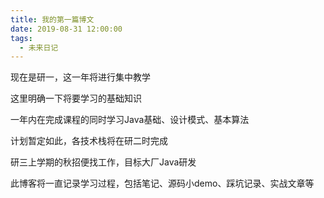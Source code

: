 ```yaml
---
title: 我的第一篇博文
date: 2019-08-31 12:00:00
tags:
  - 未来日记
---
```


现在是研一，这一年将进行集中教学

这里明确一下将要学习的基础知识

一年内在完成课程的同时学习Java基础、设计模式、基本算法

计划暂定如此，各技术栈将在研二时完成

研三上学期的秋招便找工作，目标大厂Java研发

此博客将一直记录学习过程，包括笔记、源码小demo、踩坑记录、实战文章等